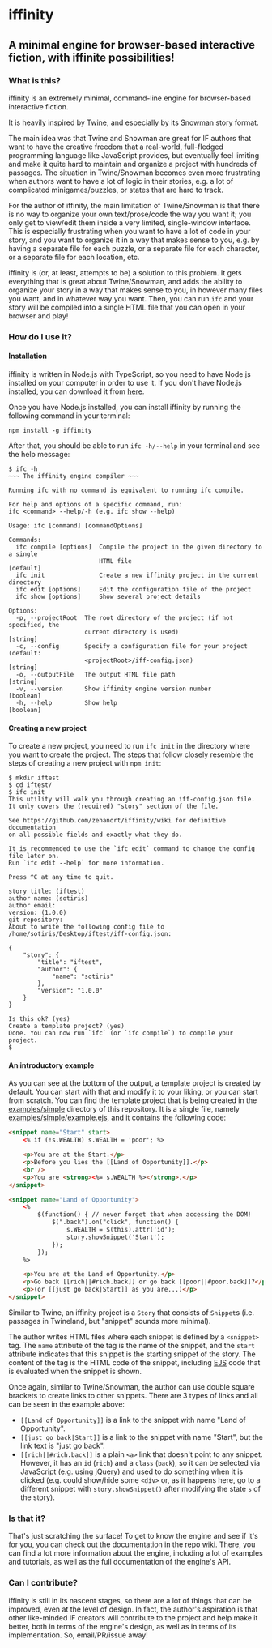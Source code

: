 # iffinity

## A minimal engine for browser-based interactive fiction, with iffinite possibilities!

### What is this?

iffinity is an extremely minimal, command-line engine for browser-based interactive fiction.

It is heavily inspired by [Twine](https://twinery.org/), and especially by its [Snowman](https://videlais.github.io/snowman/#/) story format.

The main idea was that Twine and Snowman are great for IF authors that want to have the creative freedom that a real-world, full-fledged programming language like JavaScript provides, but eventually feel limiting and make it quite hard to maintain and organize a project with hundreds of passages. The situation in Twine/Snowman becomes even more frustrating when authors want to have a lot of logic in their stories, e.g. a lot of complicated minigames/puzzles, or states that are hard to track.

For the author of iffinity, the main limitation of Twine/Snowman is that there is no way to organize your own text/prose/code the way you want it; you only get to view/edit them inside a very limited, single-window interface. This is especially frustrating when you want to have a lot of code in your story, and you want to organize it in a way that makes sense to you, e.g. by having a separate file for each puzzle, or a separate file for each character, or a separate file for each location, etc.

iffinity is (or, at least, attempts to be) a solution to this problem. It gets everything that is great about Twine/Snowman, and adds the ability to organize your story in a way that makes sense to you, in however many files you want, and in whatever way you want. Then, you can run `ifc` and your story will be compiled into a single HTML file that you can open in your browser and play!

### How do I use it?

#### Installation

iffinity is written in Node.js with TypeScript, so you need to have Node.js installed on your computer in order to use it. If you don't have Node.js installed, you can download it from [here](https://nodejs.org/en/download/).

Once you have Node.js installed, you can install iffinity by running the following command in your terminal:

```
npm install -g iffinity
```

After that, you should be able to run `ifc -h/--help` in your terminal and see the help message:

```
$ ifc -h
~~~ The iffinity engine compiler ~~~

Running ifc with no command is equivalent to running ifc compile.

For help and options of a specific command, run:
ifc <command> --help/-h (e.g. ifc show --help)

Usage: ifc [command] [commandOptions]

Commands:
  ifc compile [options]  Compile the project in the given directory to a single
                         HTML file                                     [default]
  ifc init               Create a new iffinity project in the current directory
  ifc edit [options]     Edit the configuration file of the project
  ifc show [options]     Show several project details

Options:
  -p, --projectRoot  The root directory of the project (if not specified, the
                     current directory is used)                         [string]
  -c, --config       Specify a configuration file for your project (default:
                     <projectRoot>/iff-config.json)                     [string]
  -o, --outputFile   The output HTML file path                          [string]
  -v, --version      Show iffinity engine version number               [boolean]
  -h, --help         Show help                                         [boolean]
```

#### Creating a new project

To create a new project, you need to run `ifc init` in the directory where you want to create the project. The steps that follow closely resemble the steps of creating a new project with `npm init`:

```
$ mkdir iftest
$ cd iftest/
$ ifc init
This utility will walk you through creating an iff-config.json file.
It only covers the (required) "story" section of the file.

See https://github.com/zehanort/iffinity/wiki for definitive documentation
on all possible fields and exactly what they do.

It is recommended to use the `ifc edit` command to change the config file later on.
Run `ifc edit --help` for more information.

Press ^C at any time to quit.

story title: (iftest)
author name: (sotiris)
author email:
version: (1.0.0)
git repository:
About to write the following config file to /home/sotiris/Desktop/iftest/iff-config.json:

{
    "story": {
        "title": "iftest",
        "author": {
            "name": "sotiris"
        },
        "version": "1.0.0"
    }
}

Is this ok? (yes)
Create a template project? (yes)
Done. You can now run `ifc` (or `ifc compile`) to compile your project.
$
```

#### An introductory example

As you can see at the bottom of the output, a template project is created by default. You can start with that and modify it to your liking, or you can start from scratch. You can find the template project that is being created in the [examples/simple](https://github.com/zehanort/iffinity/tree/main/examples/simple) directory of this repository. It is a single file, namely [examples/simple/example.ejs](examples/simple/example.ejs), and it contains the following code:

```html
<snippet name="Start" start>
    <% if (!s.WEALTH) s.WEALTH = 'poor'; %>

    <p>You are at the Start.</p>
    <p>Before you lies the [[Land of Opportunity]].</p>
    <br />
    <p>You are <strong><%= s.WEALTH %></strong>.</p>
</snippet>

<snippet name="Land of Opportunity">
    <%
        $(function() { // never forget that when accessing the DOM!
            $(".back").on("click", function() {
                s.WEALTH = $(this).attr('id');
                story.showSnippet('Start');
            });
        });
    %>

    <p>You are at the Land of Opportunity.</p>
    <p>Go back [[rich||#rich.back]] or go back [[poor||#poor.back]]?</p>
    <p>(or [[just go back|Start]] as you are...)</p>
</snippet>
```

Similar to Twine, an iffinity project is a `Story` that consists of `Snippet`s (i.e. passages in Twineland, but "snippet" sounds more minimal).

The author writes HTML files where each snippet is defined by a `<snippet>` tag. The `name` attribute of the tag is the name of the snippet, and the `start` attribute indicates that this snippet is the starting snippet of the story. The content of the tag is the HTML code of the snippet, including [EJS](https://ejs.co/) code that is evaluated when the snippet is shown.

Once again, similar to Twine/Snowman, the author can use double square brackets to create links to other snippets. There are 3 types of links and all can be seen in the example above:
 - `[[Land of Opportunity]]` is a link to the snippet with name "Land of Opportunity".
 - `[[just go back|Start]]` is a link to the snippet with name "Start", but the link text is "just go back".
 - `[[rich||#rich.back]]` is a plain `<a>` link that doesn't point to any snippet. However, it has an `id` (`rich`) and a `class` (`back`), so it can be selected via JavaScript (e.g. using jQuery) and used to do something when it is clicked (e.g. could show/hide some `<div>` or, as it happens here, go to a different snippet with `story.showSnippet()` after modifying the state `s` of the story).

### Is that it?

That's just scratching the surface! To get to know the engine and see if it's for you, you can check out the documentation in the [repo wiki](https://github.com/zehanort/iffinity/wiki). There, you can find a lot more information about the engine, including a lot of examples and tutorials, as well as the full documentation of the engine's API.

### Can I contribute?

iffinity is still in its nascent stages, so there are a lot of things that can be improved, even at the level of design. In fact, the author's aspiration is that other like-minded IF creators will contribute to the project and help make it better, both in terms of the engine's design, as well as in terms of its implementation. So, email/PR/issue away!
